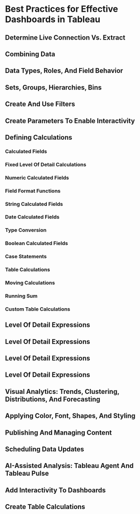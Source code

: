# Best Practices for Effective Dashboards in Tableau
## Determine Live Connection Vs. Extract
## Combining Data
## Data Types, Roles, And Field Behavior
## Sets, Groups, Hierarchies, Bins
## Create And Use Filters
## Create Parameters To Enable Interactivity
## Defining Calculations
### Calculated Fields
### Fixed Level Of Detail Calculations
### Numeric Calculated Fields
### Field Format Functions
### String Calculated Fields
### Date Calculated Fields
### Type Conversion
### Boolean Calculated Fields
### Case Statements
### Table Calculations
### Moving Calculations
### Running Sum
### Custom Table Calculations
## Level Of Detail Expressions
## Level Of Detail Expressions
## Level Of Detail Expressions
## Level Of Detail Expressions
## Visual Analytics: Trends, Clustering, Distributions, And Forecasting
## Applying Color, Font, Shapes, And Styling
## Publishing And Managing Content
## Scheduling Data Updates
## AI-Assisted Analysis: Tableau Agent And Tableau Pulse
## Add Interactivity To Dashboards
## Create Table Calculations
